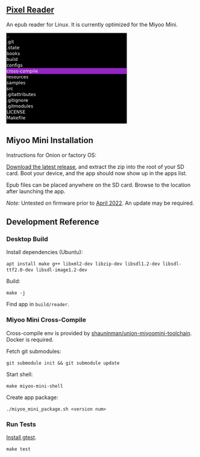 ## [Pixel Reader](https://github.com/ealang/pixel-reader)

An epub reader for Linux. It is currently optimized for the Miyoo Mini.

![Screenshot](resources/demo.gif)

## Miyoo Mini Installation

Instructions for Onion or factory OS:

[Download the latest release](https://github.com/ealang/pixel-reader/releases), and extract the zip into the root of your SD card. Boot your device, and the app should now show up in the apps list.

Epub files can be placed anywhere on the SD card. Browse to the location after launching the app.

*Note:* Untested on firmware prior to [April 2022](https://retrogamecorps.com/2022/05/15/miyoo-mini-v2-guide/#Firmware). An update may be required.

## Development Reference

### Desktop Build

Install dependencies (Ubuntu):
```
apt install make g++ libxml2-dev libzip-dev libsdl1.2-dev libsdl-ttf2.0-dev libsdl-image1.2-dev
```

Build:
```
make -j
```

Find app in `build/reader`.

### Miyoo Mini Cross-Compile

Cross-compile env is provided by [shauninman/union-miyoomini-toolchain](https://github.com/shauninman/union-miyoomini-toolchain). Docker is required.

Fetch git submodules:
```
git submodule init && git submodule update
```

Start shell:
```
make miyoo-mini-shell
```

Create app package:
```
./miyoo_mini_package.sh <version num>
```

### Run Tests

[Install gtest](https://github.com/google/googletest/blob/main/googletest/README.md).

```
make test
```
